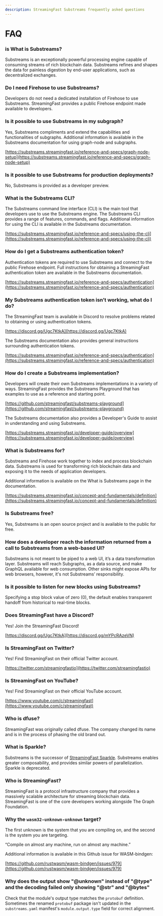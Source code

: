 ```yaml
---
description: StreamingFast Substreams frequently asked questions
---
```


# FAQ

### is **What is Substreams?**

Substreams is an exceptionally powerful processing engine capable of consuming streams of rich blockchain data. Substreams refines and shapes the data for painless digestion by end-user applications, such as decentralized exchanges.

### **Do I need Firehose to use Substreams?**

Developers do not need a dedicated installation of Firehose to use Substreams. StreamingFast provides a public Firehose endpoint made available to developers.

### **Is it possible to use Substreams in my subgraph?**

Yes, Substreams compliments and extend the capabilities and functionalities of subgraphs. Additional information is available in the Substreams documentation for using graph-node and subgraphs.

[https://substreams.streamingfast.io/reference-and-specs/graph-node-setup](https://substreams.streamingfast.io/reference-and-specs/graph-node-setup)

### **Is it possible to use Substreams for production deployments?**

No, Substreams is provided as a developer preview.

### **What is the Substreams CLI?**

The Substreams command line interface (CLI) is the main tool that developers use to use the Substreams engine. The Substreams CLI provides a range of features, commands, and flags. Additional information for using the CLI is available in the Substreams documentation.

[https://substreams.streamingfast.io/reference-and-specs/using-the-cli](https://substreams.streamingfast.io/reference-and-specs/using-the-cli)

### **How do I get a Substreams authentication token?**

Authentication tokens are required to use Substreams and connect to the public Firehose endpoint. Full instructions for obtaining a StreamingFast authentication token are available in the Substreams documentation.

[https://substreams.streamingfast.io/reference-and-specs/authentication](https://substreams.streamingfast.io/reference-and-specs/authentication)

### **My Substreams authentication token isn’t working, what do I do?**

The StreamingFast team is available in Discord to resolve problems related to obtaining or using authentication tokens.&#x20;

[https://discord.gg/Ugc7KtkA](https://discord.gg/Ugc7KtkA)

The Substreams documentation also provides general instructions surrounding authentication tokens.

[https://substreams.streamingfast.io/reference-and-specs/authentication](https://substreams.streamingfast.io/reference-and-specs/authentication)

### **How do I create a Substreams implementation?**

Developers will create their own Substreams implementations in a variety of ways. StreamingFast provides the Substreams Playground that has examples to use as a reference and starting point.

[https://github.com/streamingfast/substreams-playground](https://github.com/streamingfast/substreams-playground)

The Substreams documentation also provides a Developer's Guide to assist in understanding and using Substreams.

[https://substreams.streamingfast.io/developer-guide/overview](https://substreams.streamingfast.io/developer-guide/overview)

### **What is Substreams for?**

Substreams and Firehose work together to index and process blockchain data. Substreams is used for transforming rich blockchain data and exposing it to the needs of application developers.

Additional information is available on the What is Substreams page in the documentation.

[https://substreams.streamingfast.io/concept-and-fundamentals/definition](https://substreams.streamingfast.io/concept-and-fundamentals/definition)

### **Is Substreams free?**

Yes, Substreams is an open source project and is available to the public for free.

### **How does a developer reach the information returned from a call to Substreams from a web-based UI?**

Substreams is not meant to be piped to a web UI, it’s a data transformation layer. Substreams will reach Subgraphs, as a data source, and make GraphQL available for web consumption. Other sinks might expose APIs for web browsers, however, it's not Substreams’ responsibility.

### Is it possible to listen for new blocks using Substreams?

Specifying a stop block value of zero (0), the default enables transparent handoff from historical to real-time blocks.

### **Does StreamingFast have a Discord?**

Yes! Join the StreamingFast Discord!

[https://discord.gg/Ugc7KtkA](https://discord.gg/mYPcRAzeVN)

### **Is StreamingFast on Twitter?**

Yes! Find StreamingFast on their official Twitter account.

[https://twitter.com/streamingfastio](https://twitter.com/streamingfastio)

### **Is StreamingFast on YouTube?**

Yes! Find StreamingFast on their official YouTube account.

[https://www.youtube.com/c/streamingfast](https://www.youtube.com/c/streamingfast)

### **Who is dfuse?**

StreamingFast was originally called dfuse. The company changed its name and is in the process of phasing the old brand out.

### What is Sparkle?

Substreams is the successor of [StreamingFast Sparkle](https://github.com/streamingfast/sparkle). Substreams enables greater composability, and provides similar powers of parallelization. Sparkle is deprecated.

### **Who is StreamingFast?**

StreamingFast is a protocol infrastructure company that provides a massively scalable architecture for streaming blockchain data. StreamingFast is one of the core developers working alongside The Graph Foundation.

### Why the `wasm32-unknown-unknown` target?

The first unknown is the system that you are compiling on, and the second is the system you are targeting.

“Compile on almost any machine, run on almost any machine.”

Additional information is available in this Github issue for WASM-bindgen:

[https://github.com/rustwasm/wasm-bindgen/issues/979](https://github.com/rustwasm/wasm-bindgen/issues/979)

### Why does the output show "@unknown" instead of "@type" and the decoding failed only showing "@str" and "@bytes"

Check that the module's output type matches the `protobuf` definition. Sometimes the renamed  `protobuf` package isn't updated in the `substreams.yaml` manifest's `module.output.type` field for correct alignment.
